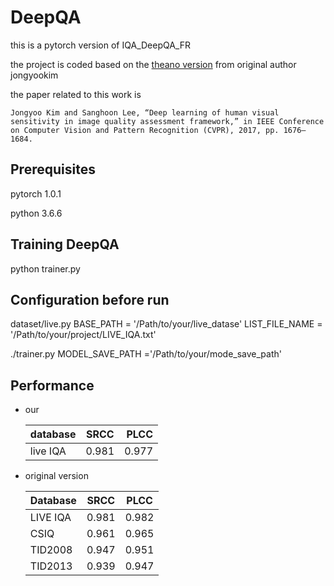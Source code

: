 # DeepQA

this is a pytorch version of IQA_DeepQA_FR 

the project is coded based on the [theano version](https://github.com/jongyookim/IQA_DeepQA_FR_release) from original author jongyookim 

the paper related to this work  is

    Jongyoo Kim and Sanghoon Lee, “Deep learning of human visual sensitivity in image quality assessment framework,” in IEEE Conference on Computer Vision and Pattern Recognition (CVPR), 2017, pp. 1676–1684. 


## Prerequisites

pytorch 1.0.1

python 3.6.6


## Training DeepQA

python trainer.py

## Configuration before run

dataset/live.py
BASE_PATH = '/Path/to/your/live_datase'
LIST_FILE_NAME = '/Path/to/your/project/LIVE_IQA.txt'

./trainer.py
MODEL_SAVE_PATH ='/Path/to/your/mode_save_path'

## Performance

* our

    | database    | SRCC    | PLCC     |
    | :------------- | :----------: | -----------: |
    |  live IQA | 0.981   | 0.977   |


* original version
    
    |Database |SRCC  |PLCC  |
    |---------|:----:|:----:|
    |LIVE IQA |0.981 | 0.982|
    |CSIQ     |0.961 | 0.965|
    |TID2008  |0.947 | 0.951|
    |TID2013  |0.939 | 0.947|
    
    
    


